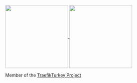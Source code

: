 <a href="https://github.com/ilude">
  <img height=200 align="center" src="https://github-readme-stats.vercel.app/api?username=ilude&show_icons=true&theme=vue-dark&hide_rank=true&custom_title=iLude%27s%20Github%20Stats" />
</a>
<a href="https://github.com/ilude">
  <img height=200 align="center" src="https://github-readme-stats.vercel.app/api/top-langs/?username=ilude&layout=compact&langs_count=6&card_width=320&theme=vue-dark&exclude_repo=TamperMonkey-Scripts,FileDistributor,mohawk-codemash" />
</a>



Member of the [TraefikTurkey Project](https://github.com/traefikturkey)

<!--
**ilude/ilude** is a ✨ _special_ ✨ repository because its `README.md` (this file) appears on your GitHub profile.

Here are some ideas to get you started:

- 🔭 I’m currently working on ...
- 🌱 I’m currently learning ...
- 👯 I’m looking to collaborate on ...
- 🤔 I’m looking for help with ...
- 💬 Ask me about ...
- 📫 How to reach me: ...
- 😄 Pronouns: ...
- ⚡ Fun fact: ...
-->
